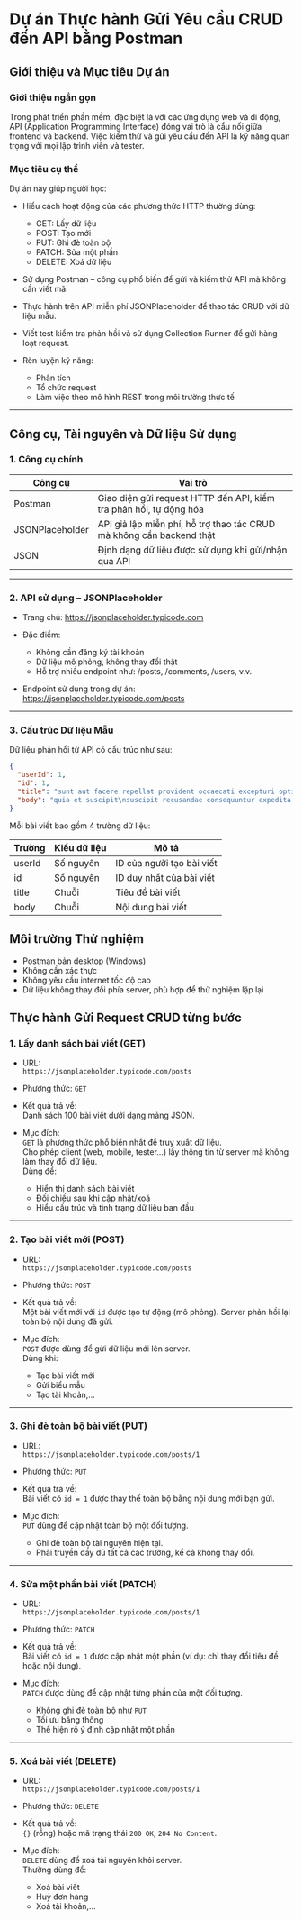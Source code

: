 # Dự án Thực hành Gửi Yêu cầu CRUD đến API bằng Postman

## Giới thiệu và Mục tiêu Dự án

### Giới thiệu ngắn gọn
Trong phát triển phần mềm, đặc biệt là với các ứng dụng web và di động, API (Application Programming Interface) đóng vai trò là cầu nối giữa frontend và backend. Việc kiểm thử và gửi yêu cầu đến API là kỹ năng quan trọng với mọi lập trình viên và tester.

### Mục tiêu cụ thể
Dự án này giúp người học:

- Hiểu cách hoạt động của các phương thức HTTP thường dùng:
  - GET: Lấy dữ liệu
  - POST: Tạo mới
  - PUT: Ghi đè toàn bộ
  - PATCH: Sửa một phần
  - DELETE: Xoá dữ liệu

- Sử dụng Postman – công cụ phổ biến để gửi và kiểm thử API mà không cần viết mã.

- Thực hành trên API miễn phí JSONPlaceholder để thao tác CRUD với dữ liệu mẫu.

- Viết test kiểm tra phản hồi và sử dụng Collection Runner để gửi hàng loạt request.

- Rèn luyện kỹ năng:
  - Phân tích
  - Tổ chức request
  - Làm việc theo mô hình REST trong môi trường thực tế

---

## Công cụ, Tài nguyên và Dữ liệu Sử dụng

### 1. Công cụ chính

| Công cụ         | Vai trò                                                                 |
|----------------|-------------------------------------------------------------------------|
| Postman        | Giao diện gửi request HTTP đến API, kiểm tra phản hồi, tự động hóa      |
| JSONPlaceholder| API giả lập miễn phí, hỗ trợ thao tác CRUD mà không cần backend thật     |
| JSON           | Định dạng dữ liệu được sử dụng khi gửi/nhận qua API                     |

---

### 2. API sử dụng – JSONPlaceholder

- Trang chủ: https://jsonplaceholder.typicode.com

- Đặc điểm:
  - Không cần đăng ký tài khoản
  - Dữ liệu mô phỏng, không thay đổi thật
  - Hỗ trợ nhiều endpoint như: /posts, /comments, /users, v.v.

- Endpoint sử dụng trong dự án:
  https://jsonplaceholder.typicode.com/posts

---

### 3. Cấu trúc Dữ liệu Mẫu

Dữ liệu phản hồi từ API có cấu trúc như sau:

```json
{
  "userId": 1,
  "id": 1,
  "title": "sunt aut facere repellat provident occaecati excepturi optio reprehenderit",
  "body": "quia et suscipit\nsuscipit recusandae consequuntur expedita et cum..."
}
```
Mỗi bài viết bao gồm 4 trường dữ liệu:

| Trường   | Kiểu dữ liệu | Mô tả                          |
|----------|--------------|-------------------------------|
| userId   | Số nguyên     | ID của người tạo bài viết     |
| id       | Số nguyên     | ID duy nhất của bài viết      |
| title    | Chuỗi         | Tiêu đề bài viết              |
| body     | Chuỗi         | Nội dung bài viết             |

## Môi trường Thử nghiệm

- Postman bản desktop (Windows)
- Không cần xác thực
- Không yêu cầu internet tốc độ cao
- Dữ liệu không thay đổi phía server, phù hợp để thử nghiệm lặp lại

## Thực hành Gửi Request CRUD từng bước

### 1. Lấy danh sách bài viết (GET)

- URL:  
  `https://jsonplaceholder.typicode.com/posts`

- Phương thức: `GET`

- Kết quả trả về:  
  Danh sách 100 bài viết dưới dạng mảng JSON.

- Mục đích:  
  `GET` là phương thức phổ biến nhất để truy xuất dữ liệu.  
  Cho phép client (web, mobile, tester...) lấy thông tin từ server mà không làm thay đổi dữ liệu.  
  Dùng để:
  - Hiển thị danh sách bài viết
  - Đối chiếu sau khi cập nhật/xoá
  - Hiểu cấu trúc và tình trạng dữ liệu ban đầu

---

### 2. Tạo bài viết mới (POST)

- URL:  
  `https://jsonplaceholder.typicode.com/posts`

- Phương thức: `POST`

- Kết quả trả về:  
  Một bài viết mới với `id` được tạo tự động (mô phỏng). Server phản hồi lại toàn bộ nội dung đã gửi.

- Mục đích:  
  `POST` được dùng để gửi dữ liệu mới lên server.  
  Dùng khi:
  - Tạo bài viết mới
  - Gửi biểu mẫu
  - Tạo tài khoản,...

---

### 3. Ghi đè toàn bộ bài viết (PUT)

- URL:  
  `https://jsonplaceholder.typicode.com/posts/1`

- Phương thức: `PUT`

- Kết quả trả về:  
  Bài viết có `id = 1` được thay thế toàn bộ bằng nội dung mới bạn gửi.

- Mục đích:  
  `PUT` dùng để cập nhật toàn bộ một đối tượng.  
  - Ghi đè toàn bộ tài nguyên hiện tại.
  - Phải truyền đầy đủ tất cả các trường, kể cả không thay đổi.

---

### 4. Sửa một phần bài viết (PATCH)

- URL:  
  `https://jsonplaceholder.typicode.com/posts/1`

- Phương thức: `PATCH`

- Kết quả trả về:  
  Bài viết có `id = 1` được cập nhật một phần (ví dụ: chỉ thay đổi tiêu đề hoặc nội dung).

- Mục đích:  
  `PATCH` được dùng để cập nhật từng phần của một đối tượng.  
  - Không ghi đè toàn bộ như `PUT`
  - Tối ưu băng thông
  - Thể hiện rõ ý định cập nhật một phần

---

### 5. Xoá bài viết (DELETE)

- URL:  
  `https://jsonplaceholder.typicode.com/posts/1`

- Phương thức: `DELETE`

- Kết quả trả về:  
  `{}` (rỗng) hoặc mã trạng thái `200 OK`, `204 No Content`.

- Mục đích:  
  `DELETE` dùng để xoá tài nguyên khỏi server.  
  Thường dùng để:
  - Xoá bài viết
  - Huỷ đơn hàng
  - Xoá tài khoản,...
